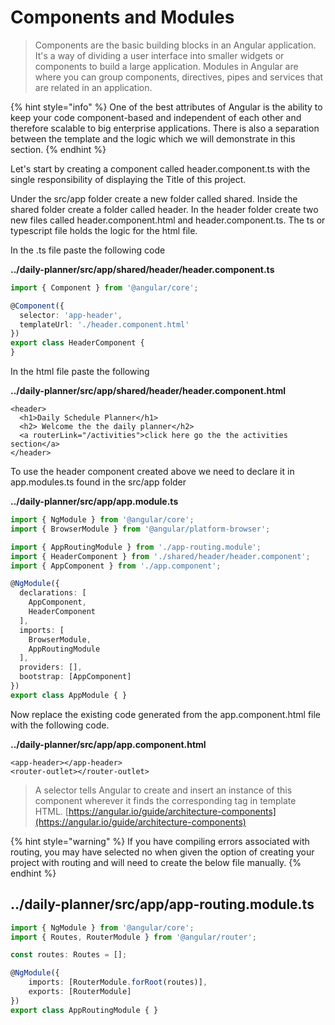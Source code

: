 # Components and Modules

> Components are the basic building blocks in an Angular application.  It's a way of dividing a user interface into smaller widgets or components to build a large application. Modules in Angular are where you can group components, directives, pipes and services that are related in an application.

{% hint style="info" %}
One of the best attributes of Angular is the ability to keep your code component-based and independent of each other and therefore scalable to big enterprise applications. There is also a separation between the template and the logic which we will demonstrate in this section.
{% endhint %}

Let's start by creating a component called header.component.ts with the single responsibility of displaying the Title of this project.

Under the src/app folder create a new folder called shared. Inside the shared folder create a folder called header. In the header folder create two new files called header.component.html and header.component.ts. The ts or typescript file holds the logic for the html file.

In the .ts file paste the following code

**../daily-planner/src/app/shared/header/header.component.ts**

```typescript
import { Component } from '@angular/core';

@Component({
  selector: 'app-header',
  templateUrl: './header.component.html'
})
export class HeaderComponent {
}

```

In the html file paste the following

**../daily-planner/src/app/shared/header/header.component.html**

```markup
<header>
  <h1>Daily Schedule Planner</h1>
  <h2> Welcome the the daily planner</h2>
  <a routerLink="/activities">click here go the the activities section</a>
</header>
```

To use the header component created above we need to declare it in app.modules.ts found in the src/app folder

**../daily-planner/src/app/app.module.ts**

```typescript
import { NgModule } from '@angular/core';
import { BrowserModule } from '@angular/platform-browser';

import { AppRoutingModule } from './app-routing.module';
import { HeaderComponent } from './shared/header/header.component';
import { AppComponent } from './app.component';

@NgModule({
  declarations: [
    AppComponent,
    HeaderComponent
  ],
  imports: [
    BrowserModule,
    AppRoutingModule
  ],
  providers: [],
  bootstrap: [AppComponent]
})
export class AppModule { }
```

Now replace the existing code generated from the app.component.html file with the following code.

**../daily-planner/src/app/app.component.html**

```markup
<app-header></app-header>
<router-outlet></router-outlet>
```

> A selector tells Angular to create and insert an instance of this component wherever it finds the corresponding tag in template HTML. [https://angular.io/guide/architecture-components](https://angular.io/guide/architecture-components)

{% hint style="warning" %}
If you have compiling errors associated with routing, you may have selected no when given the option of creating your project with routing and will need to create the below file manually.
{% endhint %}

## ../daily-planner/src/app/app-routing.module.ts

```typescript
import { NgModule } from '@angular/core';
import { Routes, RouterModule } from '@angular/router';

const routes: Routes = [];

@NgModule({
    imports: [RouterModule.forRoot(routes)],
    exports: [RouterModule]
})
export class AppRoutingModule { }

```

